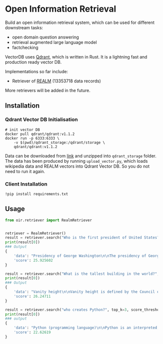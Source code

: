# Open Information Retrieval
Build an open information retrieval system, which can be used for different downstream tasks:
- open domain question answering
- retrieval augmented large language model 
- factchecking

VectorDB uses [Qdrant](https://github.com/qdrant/qdrant.git), which is written in Rust. It is a lightning fast and production ready vector DB. 

Implementations so far include:
- Retriever of [REALM](https://arxiv.org/pdf/2002.08909.pdf) (13353718 data records)

More retrievers will be added in the future.


## Installation
### Qdrant Vector DB Initialisation
```shell
# init vector DB
docker pull qdrant/qdrant:v1.1.2
docker run -p 6333:6333 \
    -v $(pwd)/qdrant_storage:/qdrant/storage \
    qdrant/qdrant:v1.1.2
```
Data can be downloaded from [link](https://drive.google.com/drive/folders/1aropPBbAcQ1C-SjTY8BgwtnpiL2pinS3?usp=share_link) and unzipped into `qdrant_storage` folder.
The data has been produced by running `upload_vector.py`, which loads wikipedia data and REALM vectors into Qdrant Vector DB. So you do not need to run it again.

### Client Installation
```shell
!pip install requirements.txt
```

## Usage
```python
from oir.retriever import RealmRetriever


retriever = RealmRetriever()
result = retriever.search("Who is the first president of United States?", top_k=3, score_threshold=20.0)
print(result[0])
### Output
{
    'data': "Presidency of George Washington\n\nThe presidency of George Washington began on April 30, 1789, when Washington was inaugurated as the first President of the United States, and ended on March 4, 1797. Washington took office after the 1788–89 presidential election, the nation's first quadrennial presidential election, in which he was elected unanimously. Washington was re-elected unanimously in the 1792 presidential election, and chose to retire after two terms. He was succeeded by his vice president, John Adams of the Federalist Party. Washington had established his preeminence among the new nation's Founding Fathers through his service as Commander-in-Chief of the Continental Army during the American Revolutionary War and as President of the 1787 Constitutional Convention. Once the Constitution was approved, it was widely expected that Washington would become the first President of the United States, despite his own desire to retire from public life. In his first inaugural address, Washington expressed both his reluctance to accept the presidency and his inexperience with the duties of civil administration, but he proved an able leader. Washington presided over the establishment of the new federal governmentappointing all of the high-ranking officials in the executive and judicial branches, shaping numerous political practices, and establishing the site of the permanent capital of the United States.",
    'score': 25.925602
}

result = retriever.search("What is the tallest building in the world?", top_k=3, score_threshold=20.0)
print(result[0])
### Output
{
    'data': "Vanity height\n\nVanity height is defined by the Council on Tall Buildings and Urban Habitat (CTBUH) as the height difference between a skyscraper's pinnacle and the highest usable floor (usually observatory, office, restaurant, retail or hotel/residential). Because the CTBUH ranks the world's tallest buildings by height to pinnacle, a number of buildings appear higher in the rankings than they otherwise would due to extremely long spires. The controversy began when the Petronas Towers were named as the world's tallest buildings in 1998, despite having a roof 63.4\xa0m (208\xa0ft) lower than that of the Willis Tower. The current world's tallest building, Burj Khalifa, is officially 828 meters tall, but its highest usable floor is 585m above ground. Therefore, its vanity height is defined as 244 meters, or 29% of the building's total height. The likely next tallest building, Jeddah Tower (designed by the same architect), will be over 1,000 meters tall but its highest floor is 630m above ground. The top 370m (equivalent to an 85-story building) or 37% of the building's total height is unusable. When vanity height is excluded, the height progression of the world's tallest buildings looks much more modest in comparison.",
    'score': 26.24711
}

result = retriever.search("who creates Python?", top_k=3, score_threshold=20.0)
print(result[0])
### output
{
    'data': "Python (programming language)\n\nPython is an interpreted, high-level, general-purpose programming language. Created by Guido van Rossum and first released in 1991, Python has a design philosophy that emphasizes code readability, notably using significant whitespace. It provides constructs that enable clear programming on both small and large scales. In July 2018, Van Rossum stepped down as the leader in the language community. Python features a dynamic type system and automatic memory management. It supports multiple programming paradigms, including object-oriented, imperative, functional and procedural, and has a large and comprehensive standard library. Python interpreters are available for many operating systems. CPython, the reference implementation of Python, is open source software and has a community-based development model, as do nearly all of Python's other implementations. Python and CPython are managed by the non-profit Python Software Foundation. Python was conceived in the late 1980s by Guido van Rossum at Centrum Wiskunde & Informatica (CWI) in the Netherlands as a successor to the ABC language (itself inspired by SETL), capable of exception handling and interfacing with the Amoeba operating system. Its implementation began in December 1989.",
    'score': 22.62619
}

```
